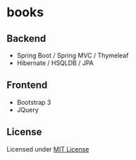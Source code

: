 # books

## Backend
- Spring Boot / Spring MVC / Thymeleaf
- Hibernate / HSQLDB / JPA

## Frontend
- Bootstrap 3
- JQuery

## License
Licensed under [MIT License](https://opensource.org/licenses/MIT)
